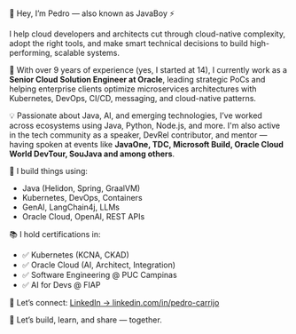 👋 Hey, I’m Pedro — also known as JavaBoy ⚡

I help cloud developers and architects cut through cloud-native complexity, adopt the right tools, and make smart technical decisions to build high-performing, scalable systems.

🧠 With over 9 years of experience (yes, I started at 14), I currently work as a **Senior Cloud Solution Engineer at Oracle**, leading strategic PoCs and helping enterprise clients optimize microservices architectures with Kubernetes, DevOps, CI/CD, messaging, and cloud-native patterns.

💡 Passionate about Java, AI, and emerging technologies, I’ve worked across ecosystems using Java, Python, Node.js, and more. I'm also active in the tech community as a speaker, DevRel contributor, and mentor — having spoken at events like **JavaOne, TDC, Microsoft Build, Oracle Cloud World DevTour, SouJava and among others**.

🧩 I build things using:
- Java (Helidon, Spring, GraalVM)
- Kubernetes, DevOps, Containers
- GenAI, LangChain4j, LLMs
- Oracle Cloud, OpenAI, REST APIs

📚 I hold certifications in:
- ✅ Kubernetes (KCNA, CKAD)
- ✅ Oracle Cloud (AI, Architect, Integration)
- ✅ Software Engineering @ PUC Campinas
- ✅ AI for Devs @ FIAP

🔗 Let’s connect:
[LinkedIn → linkedin.com/in/pedro-carrijo](https://www.linkedin.com/in/pedro-carrijo)

🌟 Let’s build, learn, and share — together.
